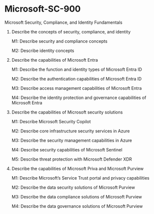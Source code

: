# Microsoft-SC-900
Microsoft Security, Compliance, and Identity Fundamentals

1. Describe the concepts of security, compliance, and identity
   
   M1: Describe security and compliance concepts
   
   M2: Describe identity concepts
  
2. Describe the capabilities of Microsoft Entra
   
   M1: Describe the function and identity types of Microsoft Entra ID
   
   M2: Describe the authentication capabilities of Microsoft Entra ID
   
   M3: Describe access management capabilities of Microsoft Entra
   
   M4: Describe the identity protection and governance capabilities of Microsoft Entra
   
3. Describe the capabilities of Microsoft security solutions
   
   M1: Describe Microsoft Security Copilot
   
   M2: Describe core infrastructure security services in Azure
   
   M3: Describe the security management capabilities in Azure
   
   M4: Describe security capabilities of Microsoft Sentinel
   
   M5: Describe threat protection with Microsoft Defender XDR
      
4. Describe the capabilities of Microsoft Priva and Microsoft Purview
   
   M1: Describe Microsoft’s Service Trust portal and privacy capabilities
   
   M2: Describe the data security solutions of Microsoft Purview
   
   M3: Describe the data compliance solutions of Microsoft Purview
   
   M4: Describe the data governance solutions of Microsoft Purview





